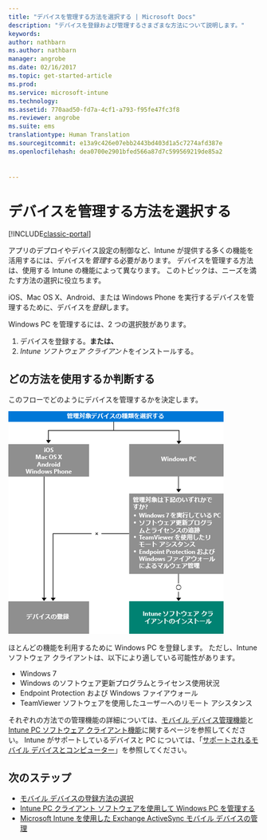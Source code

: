 ```yaml
---
title: "デバイスを管理する方法を選択する | Microsoft Docs"
description: "デバイスを登録および管理するさまざまな方法について説明します。"
keywords: 
author: nathbarn
ms.author: nathbarn
manager: angrobe
ms.date: 02/16/2017
ms.topic: get-started-article
ms.prod: 
ms.service: microsoft-intune
ms.technology: 
ms.assetid: 770aad50-fd7a-4cf1-a793-f95fe47fc3f8
ms.reviewer: angrobe
ms.suite: ems
translationtype: Human Translation
ms.sourcegitcommit: e13a9c426e07ebb2443bd403d1a5c7274afd387e
ms.openlocfilehash: dea0700e2901bfed566a87d7c599569219de85a2


---
```


# <a name="choose-how-to-manage-devices"></a>デバイスを管理する方法を選択する

[!INCLUDE[classic-portal](../includes/classic-portal.md)]

アプリのデプロイやデバイス設定の制御など、Intune が提供する多くの機能を活用するには、デバイスを*管理*する必要があります。 デバイスを管理する方法は、使用する Intune の機能によって異なります。 このトピックは、ニーズを満たす方法の選択に役立ちます。

iOS、Mac OS X、Android、または Windows Phone を実行するデバイスを管理するために、デバイスを*登録*します。

Windows PC を管理するには、2 つの選択肢があります。

1. デバイスを登録する。**または、**
2. *Intune ソフトウェア クライアント*をインストールする。

## <a name="decide-which-method-to-use"></a>どの方法を使用するか判断する
このフローでどのようにデバイスを管理するかを決定します。

![デバイス管理の開始方法の決定フロー](./media/choose-manage-method.png)

ほとんどの機能を利用するために Windows PC を登録します。 ただし、Intune ソフトウェア クライアントは、以下により適している可能性があります。

- Windows 7
- Windows のソフトウェア更新プログラムとライセンス使用状況
- Endpoint Protection および Windows ファイアウォール
- TeamViewer ソフトウェアを使用したユーザーへのリモート アシスタンス

それぞれの方法での管理機能の詳細については、[モバイル デバイス管理機能](mobile-device-management-capabilities-in-microsoft-intune.md)と[Intune PC ソフトウェア クライアント機能](windows-pc-management-capabilities-in-microsoft-intune.md)に関するページを参照してください。
Intune がサポートしているデバイスと PC については、「[サポートされるモバイル デバイスとコンピューター](https://docs.microsoft.com/intune/get-started/what-to-know-before-you-start-microsoft-intune#intune-supported-devices)」を参照してください。

## <a name="next-steps"></a>次のステップ

- [モバイル デバイスの登録方法の選択](/intune/get-started/choose-how-to-enroll-devices1)
- [Intune PC クライアント ソフトウェアを使用して Windows PC を管理する](/intune/deploy-use/manage-windows-pcs-with-microsoft-intune)
- [Microsoft Intune を使用した Exchange ActiveSync モバイル デバイスの管理](/intune/deploy-use/mobile-device-management-with-exchange-activesync-and-microsoft-intune)



<!--HONumber=Dec16_HO3-->



